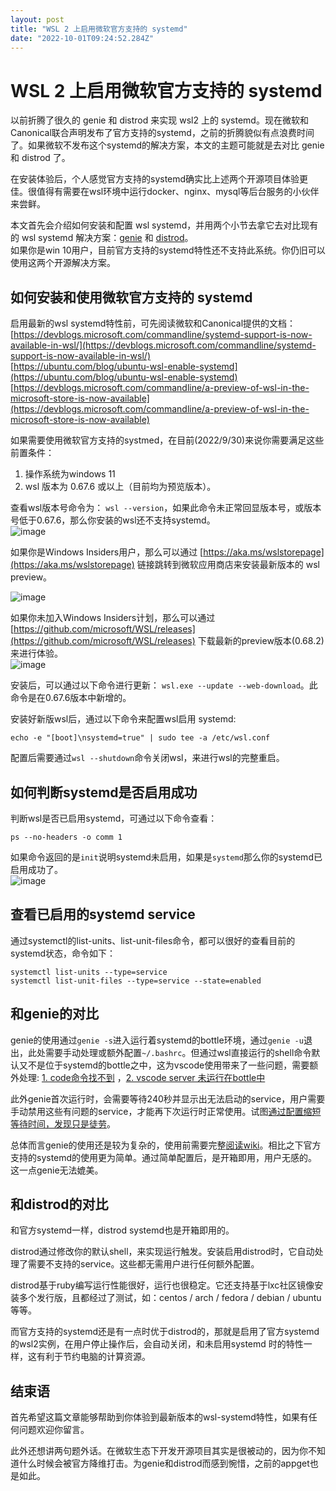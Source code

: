 ```yaml
---
layout: post
title: "WSL 2 上启用微软官方支持的 systemd"
date: "2022-10-01T09:24:52.284Z"
---
```

WSL 2 上启用微软官方支持的 systemd
========================

以前折腾了很久的 genie 和 distrod 来实现 wsl2 上的 systemd。现在微软和Canonical联合声明发布了官方支持的systemd，之前的折腾貌似有点浪费时间了。如果微软不发布这个systemd的解决方案，本文的主题可能就是去对比 genie 和 distrod 了。

在安装体验后，个人感觉官方支持的systemd确实比上述两个开源项目体验更佳。很值得有需要在wsl环境中运行docker、nginx、mysql等后台服务的小伙伴来尝鲜。

本文首先会介绍如何安装和配置 wsl systemd，并用两个小节去拿它去对比现有的 wsl systemd 解决方案：[genie](https://github.com/arkane-systems/genie) 和 [distrod](https://github.com/nullpo-head/wsl-distrod)。  
如果你是win 10用户，目前官方支持的systemd特性还不支持此系统。你仍旧可以使用这两个开源解决方案。

如何安装和使用微软官方支持的 systemd
----------------------

启用最新的wsl systemd特性前，可先阅读微软和Canonical提供的文档：  
[https://devblogs.microsoft.com/commandline/systemd-support-is-now-available-in-wsl/](https://devblogs.microsoft.com/commandline/systemd-support-is-now-available-in-wsl/)  
[https://ubuntu.com/blog/ubuntu-wsl-enable-systemd](https://ubuntu.com/blog/ubuntu-wsl-enable-systemd)  
[https://devblogs.microsoft.com/commandline/a-preview-of-wsl-in-the-microsoft-store-is-now-available](https://devblogs.microsoft.com/commandline/a-preview-of-wsl-in-the-microsoft-store-is-now-available)

如果需要使用微软官方支持的systmed，在目前(2022/9/30)来说你需要满足这些前置条件：

1.  操作系统为windows 11
2.  wsl 版本为 0.67.6 或以上（目前均为预览版本）。

查看wsl版本号命令为： `wsl --version`，如果此命令未正常回显版本号，或版本号低于0.67.6，那么你安装的wsl还不支持systemd。  
![image](https://img2022.cnblogs.com/blog/1114902/202210/1114902-20221001075528922-830776316.png)

如果你是Windows Insiders用户，那么可以通过 [https://aka.ms/wslstorepage](https://aka.ms/wslstorepage) 链接跳转到微软应用商店来安装最新版本的 wsl preview。

![image](https://img2022.cnblogs.com/blog/1114902/202210/1114902-20221001075352946-1410172514.png)

如果你未加入Windows Insiders计划，那么可以通过 [https://github.com/microsoft/WSL/releases](https://github.com/microsoft/WSL/releases) 下载最新的preview版本(0.68.2)来进行体验。  
![image](https://img2022.cnblogs.com/blog/1114902/202210/1114902-20221001075652648-1986818738.png)

安装后，可以通过以下命令进行更新： `wsl.exe --update --web-download`。此命令是在0.67.6版本中新增的。

安装好新版wsl后，通过以下命令来配置wsl启用 systemd:

    echo -e "[boot]\nsystemd=true" | sudo tee -a /etc/wsl.conf
    

配置后需要通过`wsl --shutdown`命令关闭wsl，来进行wsl的完整重启。

如何判断systemd是否启用成功
-----------------

判断wsl是否已启用systemd，可通过以下命令查看：

    ps --no-headers -o comm 1
    

如果命令返回的是`init`说明systemd未启用，如果是`systemd`那么你的systemd已启用成功了。  
![image](https://img2022.cnblogs.com/blog/1114902/202210/1114902-20221001075757263-360215180.png)

查看已启用的systemd service
---------------------

通过systemctl的list-units、list-unit-files命令，都可以很好的查看目前的systemd状态，命令如下：

    systemctl list-units --type=service
    systemctl list-unit-files --type=service --state=enabled
    

和genie的对比
---------

genie的使用通过`genie -s`进入运行着systemd的bottle环境，通过`genie -u`退出，此处需要手动处理或额外配置`~/.bashrc`。但通过wsl直接运行的shell命令默认又不是位于systemd的bottle之中，这为vscode使用带来了一些问题，需要额外处理: [1\. code命令找不到](https://github.com/arkane-systems/genie/wiki/Command-%22code%22-not-found-for-VScode-remote-in-bottle%3F-Here%27s-a-solution) ，[2\. vscode server 未运行在bottle中](https://github.com/arkane-systems/genie/wiki/Running-VS-Code-server-for-WSL-inside-genie-bottle)

此外genie首次运行时，会需要等待240秒并显示出无法启动的service，用户需要手动禁用这些有问题的service，才能再下次运行时正常使用。试图[通过配置缩短等待时间，发现只是徒劳](https://github.com/arkane-systems/genie/issues/297)。

总体而言genie的使用还是较为复杂的，使用前需要完整[阅读wiki](https://github.com/arkane-systems/genie/wiki)。相比之下官方支持的systemd的使用更为简单。通过简单配置后，是开箱即用，用户无感的。这一点genie无法媲美。

和distrod的对比
-----------

和官方systemd一样，distrod systemd也是开箱即用的。

distrod通过修改你的默认shell，来实现运行触发。安装启用distrod时，它自动处理了需要不支持的service。这些都无需用户进行任何额外配置。

distrod基于ruby编写运行性能很好，运行也很稳定。它还支持基于lxc社区镜像安装多个发行版，且都经过了测试，如：centos / arch / fedora / debian / ubuntu 等等。

而官方支持的systemd还是有一点时优于distrod的，那就是启用了官方systemd的wsl2实例，在用户停止操作后，会自动关闭，和未启用systemd 时的特性一样，这有利于节约电脑的计算资源。

结束语
---

首先希望这篇文章能够帮助到你体验到最新版本的wsl-systemd特性，如果有任何问题欢迎你留言。

此外还想讲两句题外话。在微软生态下开发开源项目其实是很被动的，因为你不知道什么时候会被官方降维打击。为genie和distrod而感到惋惜，之前的appget也是如此。